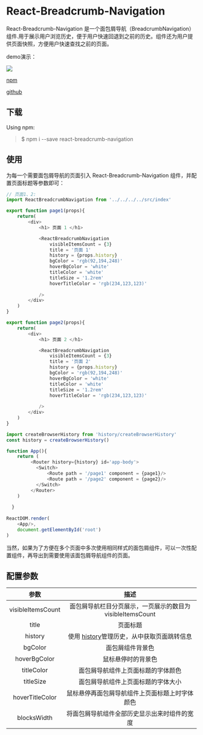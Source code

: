# React-Breadcrumb-Navigation

React-Breadcrumb-Navigation 是一个面包屑导航（BreadcrumbNavigation）组件.用于展示用户浏览历史，便于用户快速回退到之前的历史。组件还为用户提供页面快照，方便用户快速查找之前的页面。

demo演示：

![](./Pics/breadcrumbdemo.gif)

[npm](https://www.npmjs.com/package/react-breadcrumb-navigation)

[github](https://github.com/qumuchegi/React-Breadcrumb-Navigation-)

## 下载

Using npm:
> $ npm i --save react-breadcrumb-navigation 

## 使用

为每一个需要面包屑导航的页面引入 React-Breadcrumb-Navigation 组件，并配置页面标题等参数即可：

```js
// 页面1、2:
import ReactBreadcrumbNavigation from '../../../../src/index'

export function page1(props){
    return(
        <div>
            <h1> 页面 1 </h1>

            <ReactBreadcrumbNavigation 
                visibleItemsCount = {3}
                title = '页面 1' 
                history = {props.history} 
                bgColor = 'rgb(92,194,248)'
                hoverBgColor = 'white'
                titleColor = 'white'
                titleSize = '1.2rem'
                hoverTitleColor = 'rgb(234,123,123)'
                 
            />
        </div>
    )
}

export function page2(props){
    return(
        <div>
            <h1> 页面 2 </h1>

            <ReactBreadcrumbNavigation 
                visibleItemsCount = {3}
                title = '页面 2' 
                history = {props.history} 
                bgColor = 'rgb(92,194,248)'
                hoverBgColor = 'white'
                titleColor = 'white'
                titleSize = '1.2rem'
                hoverTitleColor = 'rgb(234,123,123)'
                 
            />
        </div>
    )
}


```

```js
import createBrowserHistory from 'history/createBrowserHistory'
const history = createBrowserHistory()

function App(){
    return (
         <Router history={history} id='app-body'>
           <Switch>
               <Route path = '/page1' component = {page1}/>
               <Route path = '/page2' component = {page2}/>
           </Switch>
         </Router>
    )
 
  }
  
ReactDOM.render(
    <App/>,
    document.getElementById('root')
)

```
当然，如果为了方便在多个页面中多次使用相同样式的面包屑组件，可以一次性配置组件，再导出到需要使用该面包屑导航组件的页面。

## 配置参数

参数 | 描述
:-: | :-:
visibleItemsCount | 面包屑导航栏目分页展示，一页展示的数目为 visibleItemsCount
title | 页面标题
history | 使用 [history](https://www.npmjs.com/package/history)管理历史，从中获取页面跳转信息
bgColor | 面包屑组件背景色
hoverBgColor | 鼠标悬停时的背景色
titleColor | 面包屑导航组件上页面标题的字体颜色
titleSize | 面包屑导航组件上页面标题的字体大小
hoverTitleColor | 鼠标悬停再面包屑导航组件上页面标题上时字体颜色
blocksWidth | 将面包屑导航组件全部历史显示出来时组件的宽度

